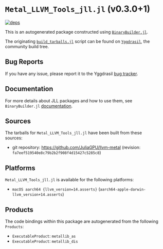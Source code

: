 # `Metal_LLVM_Tools_jll.jl` (v0.3.0+1)

[![deps](https://juliahub.com/docs/Metal_LLVM_Tools_jll/deps.svg)](https://juliahub.com/ui/Packages/Metal_LLVM_Tools_jll/50SwA?page=2)

This is an autogenerated package constructed using [`BinaryBuilder.jl`](https://github.com/JuliaPackaging/BinaryBuilder.jl).

The originating [`build_tarballs.jl`](https://github.com/JuliaPackaging/Yggdrasil/blob/9d5cad20e15be4302e2daeaaccf9e8beadf1b655/M/Metal_LLVM_Tools/build_tarballs.jl) script can be found on [`Yggdrasil`](https://github.com/JuliaPackaging/Yggdrasil/), the community build tree.

## Bug Reports

If you have any issue, please report it to the Yggdrasil [bug tracker](https://github.com/JuliaPackaging/Yggdrasil/issues).

## Documentation

For more details about JLL packages and how to use them, see `BinaryBuilder.jl` [documentation](https://docs.binarybuilder.org/stable/jll/).

## Sources

The tarballs for `Metal_LLVM_Tools_jll.jl` have been built from these sources:

* git repository: https://github.com/JuliaGPU/llvm-metal (revision: `fa7eef519540e8c79b2b2f908f4d15427c5285c8`)

## Platforms

`Metal_LLVM_Tools_jll.jl` is available for the following platforms:

* `macOS aarch64 {llvm_version=14.asserts}` (`aarch64-apple-darwin-llvm_version+14.asserts`)

## Products

The code bindings within this package are autogenerated from the following `Products`:

* `ExecutableProduct`: `metallib_as`
* `ExecutableProduct`: `metallib_dis`
